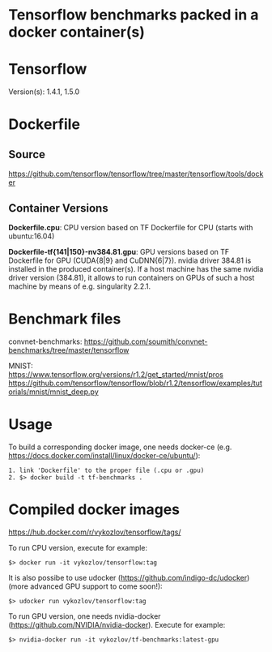 Tensorflow benchmarks packed in a docker container(s)
====

# Tensorflow
Version(s): 1.4.1, 1.5.0

# Dockerfile
## Source
https://github.com/tensorflow/tensorflow/tree/master/tensorflow/tools/docker

## Container Versions
**Dockerfile.cpu**: CPU version based on TF Dockerfile for CPU (starts with ubuntu:16.04)

**Dockerfile-tf{141|150}-nv384.81.gpu**: GPU versions based on TF Dockerfile for GPU (CUDA{8|9} and CuDNN{6|7}). 
nvidia driver 384.81 is installed in the produced container(s). If a host machine has the same nvidia driver version (384.81), it allows to run containers on GPUs of such a host machine by means of e.g. singularity 2.2.1.

# Benchmark files
convnet-benchmarks: https://github.com/soumith/convnet-benchmarks/tree/master/tensorflow

MNIST: <br>
https://www.tensorflow.org/versions/r1.2/get_started/mnist/pros<br>
https://github.com/tensorflow/tensorflow/blob/r1.2/tensorflow/examples/tutorials/mnist/mnist_deep.py

# Usage
To build a corresponding docker image, one needs docker-ce (e.g. https://docs.docker.com/install/linux/docker-ce/ubuntu/):
```
1. link 'Dockerfile' to the proper file (.cpu or .gpu)
2. $> docker build -t tf-benchmarks .
```


# Compiled docker images
https://hub.docker.com/r/vykozlov/tensorflow/tags/

To run CPU version, execute for example:
```
$> docker run -it vykozlov/tensorflow:tag
```
It is also possibe to use udocker (https://github.com/indigo-dc/udocker) (more advanced GPU support to come soon!):
```
$> udocker run vykozlov/tensorflow:tag
```

To run GPU version, one needs nvidia-docker (https://github.com/NVIDIA/nvidia-docker). Execute for example:
```
$> nvidia-docker run -it vykozlov/tf-benchmarks:latest-gpu
```
